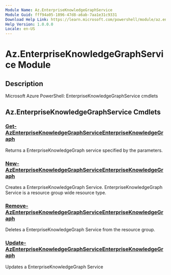 ```yaml
---
Module Name: Az.EnterpriseKnowledgeGraphService
Module Guid: fff94a05-1896-47d8-a6ab-7aa1e31c9331
Download Help Link: https://learn.microsoft.com/powershell/module/az.enterpriseknowledgegraphservice
Help Version: 1.0.0.0
Locale: en-US
---
```


# Az.EnterpriseKnowledgeGraphService Module
## Description
Microsoft Azure PowerShell: EnterpriseKnowledgeGraphService cmdlets

## Az.EnterpriseKnowledgeGraphService Cmdlets
### [Get-AzEnterpriseKnowledgeGraphServiceEnterpriseKnowledgeGraph](Get-AzEnterpriseKnowledgeGraphServiceEnterpriseKnowledgeGraph.md)
Returns a EnterpriseKnowledgeGraph service specified by the parameters.

### [New-AzEnterpriseKnowledgeGraphServiceEnterpriseKnowledgeGraph](New-AzEnterpriseKnowledgeGraphServiceEnterpriseKnowledgeGraph.md)
Creates a EnterpriseKnowledgeGraph Service.
EnterpriseKnowledgeGraph Service is a resource group wide resource type.

### [Remove-AzEnterpriseKnowledgeGraphServiceEnterpriseKnowledgeGraph](Remove-AzEnterpriseKnowledgeGraphServiceEnterpriseKnowledgeGraph.md)
Deletes a EnterpriseKnowledgeGraph Service from the resource group.

### [Update-AzEnterpriseKnowledgeGraphServiceEnterpriseKnowledgeGraph](Update-AzEnterpriseKnowledgeGraphServiceEnterpriseKnowledgeGraph.md)
Updates a EnterpriseKnowledgeGraph Service

